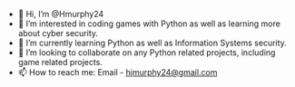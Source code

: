 - 👋 Hi, I’m @Hmurphy24
- 👀 I’m interested in coding games with Python as well as learning more about cyber security. 
- 🌱 I’m currently learning Python as well as Information Systems security. 
- 💞️ I’m looking to collaborate on any Python related projects, including game related projects. 
- 📫 How to reach me: Email - hjmurphy24@gmail.com

<!---
Hmurphy24/Hmurphy24 is a ✨ special ✨ repository because its `README.md` (this file) appears on your GitHub profile.
You can click the Preview link to take a look at your changes.
--->
